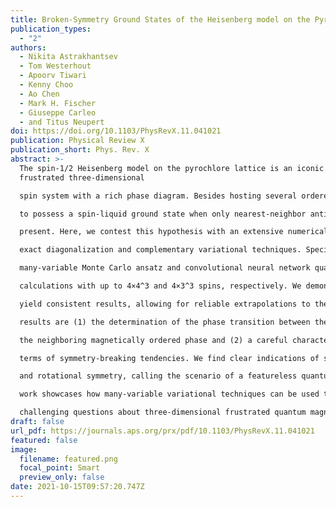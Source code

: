 ```yaml
---
title: Broken-Symmetry Ground States of the Heisenberg model on the Pyrochlore Lattice
publication_types:
  - "2"
authors:
  - Nikita Astrakhantsev
  - Tom Westerhout
  - Apoorv Tiwari
  - Kenny Choo
  - Ao Chen
  - Mark H. Fischer
  - Giuseppe Carleo
  - and Titus Neupert
doi: https://doi.org/10.1103/PhysRevX.11.041021
publication: Physical Review X
publication_short: Phys. Rev. X
abstract: >-
  The spin-1/2 Heisenberg model on the pyrochlore lattice is an iconic
  frustrated three-dimensional

  spin system with a rich phase diagram. Besides hosting several ordered phases, the model is debated

  to possess a spin-liquid ground state when only nearest-neighbor antiferromagnetic interactions are

  present. Here, we contest this hypothesis with an extensive numerical investigation using both

  exact diagonalization and complementary variational techniques. Specifically, we employ a RVB-like

  many-variable Monte Carlo ansatz and convolutional neural network quantum states for (variational)

  calculations with up to 4×4^3 and 4×3^3 spins, respectively. We demonstrate that these techniques

  yield consistent results, allowing for reliable extrapolations to the thermodynamic limit. Our main

  results are (1) the determination of the phase transition between the putative spin-liquid phase and

  the neighboring magnetically ordered phase and (2) a careful characterization of the ground state in

  terms of symmetry-breaking tendencies. We find clear indications of spontaneously broken inversion

  and rotational symmetry, calling the scenario of a featureless quantum spin-liquid into question. Our

  work showcases how many-variable variational techniques can be used to make progress in answering

  challenging questions about three-dimensional frustrated quantum magnets.
draft: false
url_pdf: https://journals.aps.org/prx/pdf/10.1103/PhysRevX.11.041021
featured: false
image:
  filename: featured.png
  focal_point: Smart
  preview_only: false
date: 2021-10-15T09:57:20.747Z
---
```

